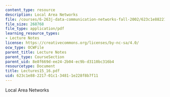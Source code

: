```yaml
---
content_type: resource
description: Local Area Networks
file: /courses/6-263j-data-communication-networks-fall-2002/623c1e88221701c134811e228f8b7f11_Lectures15_16.pdf
file_size: 268768
file_type: application/pdf
learning_resource_types:
- Lecture Notes
license: https://creativecommons.org/licenses/by-nc-sa/4.0/
ocw_type: OCWFile
parent_title: Lecture Notes
parent_type: CourseSection
parent_uid: 8e8f669d-ee24-2b04-ec9b-d3110bc316b4
resourcetype: Document
title: Lectures15_16.pdf
uid: 623c1e88-2217-01c1-3481-1e228f8b7f11
---
```

Local Area Networks